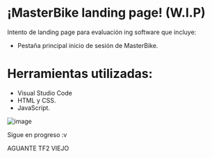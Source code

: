 # ¡MasterBike landing page! (W.I.P)
Intento de landing page para evaluación ing software que incluye:

- Pestaña principal inicio de sesión de MasterBike.

# Herramientas utilizadas:

- Visual Studio Code
- HTML y CSS.
- JavaScript.

![image](https://github.com/user-attachments/assets/2ac49675-0479-42e7-b202-2cd3070dce3c)

Sigue en progreso :v

AGUANTE TF2 VIEJO
